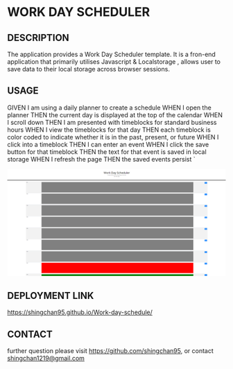 # WORK DAY SCHEDULER

## DESCRIPTION
The application provides a Work Day Scheduler template. It is a fron-end application that primarily utilises Javascript & Localstorage , allows user to save data to their local storage across browser sessions.

## USAGE
GIVEN I am using a daily planner to create a schedule
WHEN I open the planner
THEN the current day is displayed at the top of the calendar
WHEN I scroll down
THEN I am presented with timeblocks for standard business hours
WHEN I view the timeblocks for that day
THEN each timeblock is color coded to indicate whether it is in the past, present, or future
WHEN I click into a timeblock
THEN I can enter an event
WHEN I click the save button for that timeblock
THEN the text for that event is saved in local storage
WHEN I refresh the page
THEN the saved events persist
`

![alt text](./assets/screenshot.PNG "index page screenshot")

## DEPLOYMENT LINK
https://shingchan95.github.io/Work-day-schedule/

## CONTACT
further question please visit https://github.com/shingchan95, or contact shingchan1219@gmail.com

